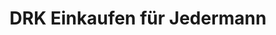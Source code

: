 ---
title: "DRK Einkaufen für Jedermann"
url: /dieburg/drk-einkaufen-fuer-jedermann/
shop: Kleidung
---